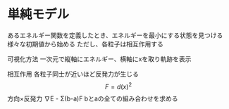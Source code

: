 # 単純モデル
あるエネルギー関数を定義したとき、エネルギーを最小にする状態を見つける
様々な初期値から始める
ただし、各粒子は相互作用する

可視化方法
一次元で縦軸にエネルギー、横軸にxを取り軌跡を表示

相互作用
各粒子同士が近いほど反発力が生じる
$$ F = d(x)^2 $$
方向×反発力
∇E - Σ(b-a)F
bとaの全ての組み合わせを求める